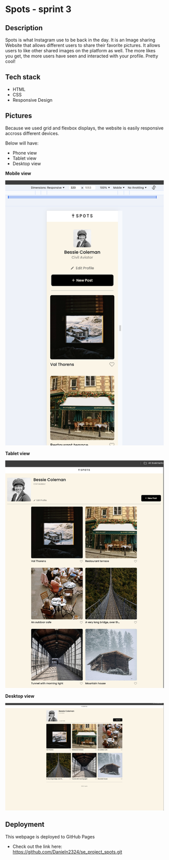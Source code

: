 # Spots - sprint 3

## Description

Spots is what Instagram use to be back in the day. It is an Image sharing Website that allows different users to share their favorite pictures. It allows users to like other shared images on the platform as well. The more likes you get, the more users have seen and interacted with your profile. Pretty cool!

## Tech stack

- HTML
- CSS
- Responsive Design

## Pictures

Because we used grid and flexbox displays, the website is easily responsive accross different devices.

Below will have:

- Phone view
- Tablet view
- Desktop view

**Mobile view**

<img src="./images/mobile-view.png" >

**Tablet view**

<img src="./images/tablet-view.png" >

**Desktop view**

<img src="./images/desktop-view.png">

## Deployment

This webpage is deployed to GitHub Pages

- Check out the link here: https://github.com/Danieln2324/se_project_spots.git

[def]: ../figures/my_screenshot.png
